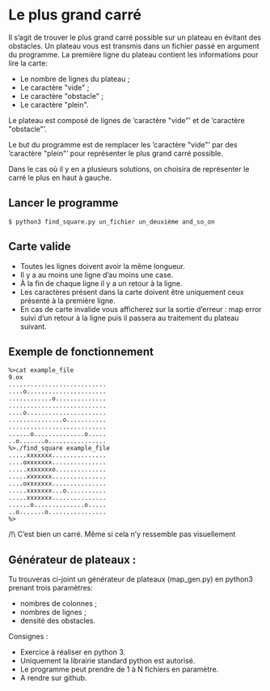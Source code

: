 # Le plus grand carré

Il s’agit de trouver le plus grand carré possible sur un plateau en évitant des obstacles.
Un plateau vous est transmis dans un fichier passé en argument du programme.
La première ligne du plateau contient les informations pour lire la carte:

  - Le nombre de lignes du plateau ;
  - Le caractère "vide" ;
  - Le caractère "obstacle" ;
  - Le caractère "plein".
  
Le plateau est composé de lignes de ’caractère "vide"’ et de ’caractère "obstacle"’.

Le but du programme est de remplacer les ’caractère "vide"’ par des ’caractère "plein"’ pour
représenter le plus grand carré possible.

Dans le cas où il y en a plusieurs solutions, on choisira de représenter le carré le plus en haut à
gauche.

## Lancer le programme

```
$ python3 find_square.py un_fichier un_deuxième and_so_on
```

## Carte valide
* Toutes les lignes doivent avoir la même longueur.
* Il y a au moins une ligne d’au moins une case.
* À la fin de chaque ligne il y a un retour à la ligne.
* Les caractères présent dans la carte doivent être uniquement ceux présenté à la première ligne.
* En cas de carte invalide vous afficherez sur la sortie d’erreur : map error suivi d’un retour à la
ligne puis il passera au traitement du plateau suivant.


## Exemple de fonctionnement
```
%>cat example_file
9.ox
...........................
....o......................
............o..............
...........................
....o......................
...............o...........
...........................
......o..............o.....
..o.......o................
%>./find_square example_file
.....xxxxxxx...............
....oxxxxxxx...............
.....xxxxxxxo..............
.....xxxxxxx...............
....oxxxxxxx...............
.....xxxxxxx...o...........
.....xxxxxxx...............
......o..............o.....
..o.......o................
%>
```
/!\ C’est bien un carré. Même si cela n’y ressemble pas visuellement

## Générateur de plateaux :
Tu trouveras ci-joint un générateur de plateaux (map_gen.py) en python3 prenant trois
paramètres:
- nombres de colonnes ;
- nombres de lignes ;
- densité des obstacles.

Consignes :
- Exercice à réaliser en python 3.
- Uniquement la librairie standard python est autorisé.
- Le programme peut prendre de 1 à N fichiers en paramètre.
- A rendre sur github.
